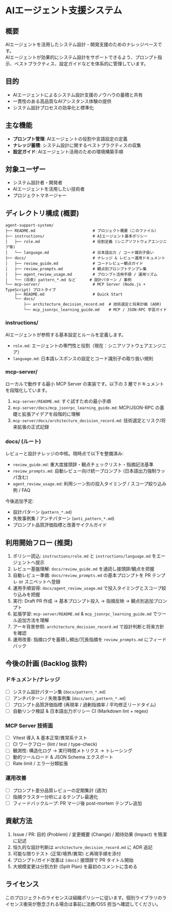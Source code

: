 # AIエージェント支援システム

## 概要
AIエージェントを活用したシステム設計・開発支援のためのナレッジベースです。  
AIエージェントが効果的にシステム設計をサポートできるよう、プロンプト指示、ベストプラクティス、設定ガイドなどを体系的に管理しています。

## 目的
- AIエージェントによるシステム設計支援のノウハウの蓄積と共有
- 一貫性のある高品質なAIアシスタンス体験の提供
- システム設計プロセスの効率化と標準化

## 主な機能
- **プロンプト管理**: AIエージェントの役割や言語設定の定義
- **ナレッジ蓄積**: システム設計に関するベストプラクティスの収集
- **設定ガイド**: AIエージェント活用のための環境構築手順

## 対象ユーザー
- システム設計者・開発者
- AIエージェントを活用したい技術者
- プロジェクトマネージャー

## ディレクトリ構成 (概要)

```
agent-support-system/
├── README.md                         # プロジェクト概要（このファイル）
├── instructions/                     # AIエージェント基本ポリシー
│   ├── role.md                       # 役割定義 (シニアソフトウェアエンジニア等)
│   └── language.md                   # 日本語出力 / コード識別子扱い
├── docs/                             # ナレッジ & レビュー運用ドキュメント
│   ├── review_guide.md               # コードレビュー観点ガイド
│   ├── review_prompts.md             # 観点別プロンプトテンプレ集
│   ├── agent_review_usage.md         # プロンプト活用手順 / 運用リズム
│   └── (将来) pattern_*.md など      # 設計パターン / 事例
└── mcp-server/                       # MCP Server (Node.js + TypeScript) プロトタイプ
    ├── README.md                     # Quick Start
    └── docs/
        ├── architecture_decision_record.md  # 技術選定と将来計画 (ADR)
        └── mcp_jsonrpc_learning_guide.md    # MCP / JSON-RPC 学習ガイド
```

### instructions/
AIエージェントが参照する基本設定とルールを定義します。
- `role.md`: エージェントの専門性と役割（現在：シニアソフトウェアエンジニア）
- `language.md`: 日本語レスポンスの設定とコード識別子の取り扱い規則

### mcp-server/
ローカルで動作する最小 MCP Server の実装です。以下の 3 層でドキュメントを段階化しています。
1. `mcp-server/README.md`: すぐ試すための最小手順
2. `mcp-server/docs/mcp_jsonrpc_learning_guide.md`: MCP/JSON-RPC の基礎と拡張アイデアを段階的に理解
3. `mcp-server/docs/architecture_decision_record.md`: 技術選定とリスク/将来拡張の正式記録

### docs/ (ルート)
レビューと設計ナレッジの中核。現時点で以下を整備済み:
- `review_guide.md`: 重大度接頭辞・観点チェックリスト・指摘記法基準
- `review_prompts.md`: 自動レビュー向け統一プロンプト (日本語出力強制ラッパ含む)
- `agent_review_usage.md`: 利用シーン別の投入タイミング / スコープ絞り込み例 / FAQ

今後追加予定:
- 設計パターン (`pattern_*.md`)
- 失敗事例集 / アンチパターン (`anti_pattern_*.md`)
- プロンプト品質評価指標と改善サイクルガイド

## 利用開始フロー (推奨)
1. ポリシー読込: `instructions/role.md` と `instructions/language.md` をエージェントへ提示
2. レビュー基盤理解: `docs/review_guide.md` を通読し接頭辞/観点を把握
3. 自動レビュー準備: `docs/review_prompts.md` の基本プロンプトを PR テンプレ or スニペットへ登録
4. 運用手順習得: `docs/agent_review_usage.md` で投入タイミングとスコープ絞り込みを把握
5. 実行: Draft PR 作成 → 基本プロンプト投入 → 指摘反映 → 観点別追加プロンプト
6. 拡張学習: `mcp-server/README.md` & `mcp_jsonrpc_learning_guide.md` でツール追加方法を理解
7. アーキ背景参照: `architecture_decision_record.md` で設計判断と将来方針を確認
8. 運用改善: 指摘ログを蓄積し頻出/冗長指摘を `review_prompts.md` にフィードバック

## 今後の計画 (Backlog 抜粋)
### ドキュメント/ナレッジ
- [ ] システム設計パターン集 (`docs/pattern_*.md`)
- [ ] アンチパターン / 失敗事例集 (`docs/anti_pattern_*.md`)
- [ ] プロンプト品質評価指標 (再現率 / 過剰指摘率 / 平均修正リードタイム)
- [ ] 自動リンク検証 & 日本語出力ポリシー CI (Markdown lint + regex)

### MCP Server 技術面
- [ ] Vitest 導入 & 基本正常/異常系テスト
- [ ] CI ワークフロー (lint / test / type-check)
- [ ] 観測性: 構造化ログ → 実行時間メトリクス → トレーシング
- [ ] 動的ツールロード & JSON Schema エクスポート
- [ ] Rate limit / エラー分類拡張

### 運用改善
- [ ] プロンプト差分品質レビューの定期集計 (週次)
- [ ] 指摘クラスター分析によるテンプレ最適化
- [ ] フィードバックループ: PR マージ後 post-mortem テンプレ追加

## 貢献方法
1. Issue / PR: 目的 (Problem) / 変更概要 (Change) / 期待効果 (Impact) を簡潔に記述
2. 恒久的な設計判断は `architecture_decision_record.md` に ADR 追記
3. 可能な限りテスト (正常/境界/異常) と再現手順を添付
4. プロンプト/ガイド改善は `[docs]` 接頭辞で PR タイトル開始
5. 大規模変更は分割方針 (Split Plan) を最初のコメントに含める

## ライセンス
このプロジェクトのライセンスは組織ポリシーに従います。個別ライブラリのライセンス衝突が懸念される場合は事前に法務/OSS 担当へ確認してください。
